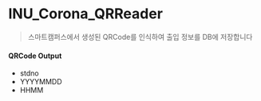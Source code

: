 # INU_Corona_QRReader
> 스마트캠퍼스에서 생성된 QRCode를 인식하여 출입 정보를 DB에 저장합니다  

#### QRCode Output
  * stdno
  * YYYYMMDD
  * HHMM
